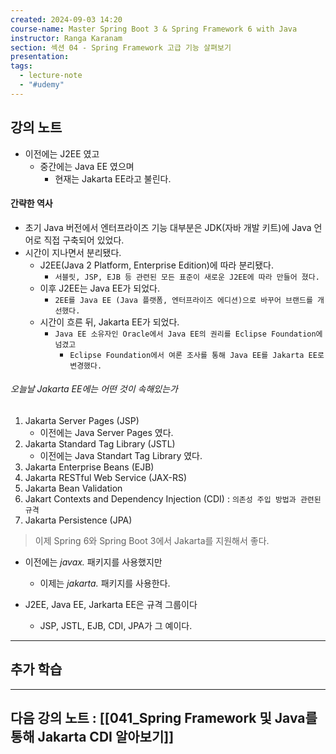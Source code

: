 ```yaml
---
created: 2024-09-03 14:20
course-name: Master Spring Boot 3 & Spring Framework 6 with Java
instructor: Ranga Karanam
section: 섹션 04 - Spring Framework 고급 기능 살펴보기
presentation: 
tags:
  - lecture-note
  - "#udemy"
---
```

## 강의 노트
- 이전에는 J2EE 였고
	- 중간에는 Java EE 였으며
		- 현재는 Jakarta EE라고 불린다.
#### 간략한 역사
- 초기 Java 버전에서 엔터프라이즈 기능 대부분은 JDK(자바 개발 키트)에 Java 언어로 직접 구축되어 있었다.
- 시간이 지나면서 분리됐다.
	- J2EE(Java 2 Platform, Enterprise Edition)에 따라 분리됐다.
		- `서블릿, JSP, EJB 등 관련된 모든 표준이 새로운 J2EE에 따라 만들어 졌다.`
	- 이후 J2EE는 Java EE가 되었다.
		- `2EE를 Java EE (Java 플랫폼, 엔터프라이즈 에디션)으로 바꾸어 브랜드를 개선했다.`
	- 시간이 흐른 뒤, Jakarta EE가 되었다.
		- `Java EE 소유자인 Oracle에서 Java EE의 권리를 Eclipse Foundation에 넘겼고`
			- `Eclipse Foundation에서 여론 조사를 통해 Java EE를 Jakarta EE로 변경했다.`

###### 오늘날 Jakarta EE에는 어떤 것이 속해있는가
1. Jakarta Server Pages (JSP)
	- 이전에는 Java Server Pages 였다.
2. Jakarta Standard Tag Library (JSTL)
	- 이전에는 Java Standart Tag Library 였다.
3. Jakarta Enterprise Beans (EJB)
4. Jakarta RESTful Web Service (JAX-RS)
5. Jakarta Bean Validation
6. Jakart Contexts and Dependency Injection (CDI) : `의존성 주입 방법과 관련된 규격`
7. Jakarta Persistence (JPA)

> 이제 Spring 6와 Spring Boot 3에서 Jakarta를 지원해서 좋다.

- 이전에는 *javax.* 패키지를 사용했지만
	- 이제는 *jakarta.* 패키지를 사용한다.

- J2EE, Java EE, Jarkarta EE은 규격 그룹이다
	- JSP, JSTL, EJB, CDI, JPA가 그 예이다.

---
## 추가 학습


---
## 다음 강의 노트 : [[041_Spring Framework 및 Java를 통해 Jakarta CDI 알아보기]]
